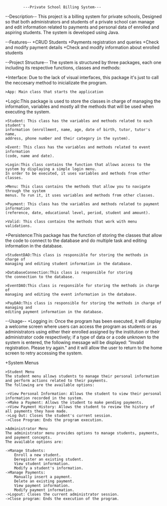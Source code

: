 			---Private School Billing System---

--Description--
This project is a billing system for private schools, Designed so that both 
administrators and students of a private school can manage and edit information 
related to payments and personal data of enrolled and aspiring students.
The system is developed using Java.

--Features--
+CRUD Students
+Payments registration and queries
+Check and modify payment details
+Check and modify information about enrolled students

--Project Structure--
The system is structured by three packages, each one including its respective functions, 
classes and methods:

+Interface: Due to the lack of visual interfaces, this package it's just to call the neccesary 
method to inicializate the program.
	
	>App: Main class that starts the application

+Logic:This package is used to store the classes in charge of managing the information, 
variables and mostly all the methods that will be used when executing the system.

	>Student: This class has the variables and methods related to each student's 
	information (enrollment, name, age, date of birth, tutor, tutor's name, 
	address, phone number and their category in the system).

	>Event: This class has the variables and methods related to event information 
	(code, name and date).

	>Login:This class contains the function that allows access to the system by displaying a simple login menu. 
	In order to be executed, it uses variables and methods from other classes.

	>Menu: This class contains the methods that allow you to navigate through the system 
	menus. To run it, it uses variables and methods from other classes.

	>Payment: This class has the variables and methods related to payment information 
	(reference, date, educational level, period, student and amount).

	>Valid: This class contains the methods that work with menu validations.

+Persistence:This package has the function of storing the classes that allow the code to connect to the database
and do multiple task and editing information in the database.

	>StudentDAO:This class is responsible for storing the methods in charge of 
	managing and editing student information in the database.

	>DatabaseConnection:This class is responsible for storing 
	the connection to the database.

	>EventDAO:This class is responsible for storing the methods in charge of 
	managing and editing the event information in the database.

	>PayDAO:This class is responsible for storing the methods in charge of managing and 
	editing payment information in the database.

--Usage--
+Logging in: Once the program has been executed, it will display a welcome screen where users can access the program as 
students or as administrators using either their enrolled assigned by the institution or their administrator code respectively;
if a type of data or a code unknown to the system is entered, the following message will be displayed: "Invalid registration. 
Please try again." and it will allow the user to return to the home screen to retry accessing the system.

+System Menus

	>Student Menu
	The student menu allows students to manage their personal information and perform actions related to their payments. 
	The following are the available options:

	->View Personal Information: Allows the student to view their personal information recorded in the system.
	->Make a Payment: Allows the student to make pending payments.
	->View Payment History: Allows the student to review the history of all payments they have made.
	->Log Out: Closes the student's current session.
	->Close Program: Ends the program execution.
	
	>Administrator Menu
	The administrator menu provides options to manage students, payments, and payment concepts. 
	The available options are:

	->Manage Students:
		Enroll a new student.
		Deregister an existing student.
		View student information.
		Modify a student's information.
	->Manage Payments:
		Manually insert a payment.
		Delete an existing payment.
		View payment information.
		Modify payment information.
	->Logout: Closes the current administrator session.
	->Close program: Ends the execution of the program.
